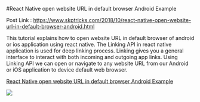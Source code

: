 #React Native open website URL in default browser Android Example

Post Link : https://www.skptricks.com/2018/10/react-native-open-website-url-in-default-browser-android.html

This tutorial explains how to open website URL in default browser of android or ios application using react native. The Linking API in react native application is used for deep linking process. Linking gives you a general interface to interact with both incoming and outgoing app links. Using Linking API we can open or navigate to any website URL from our Android or iOS application to device default web browser.

<a href="https://www.skptricks.com/2018/10/react-native-open-website-url-in-default-browser-android.html" > React Native open website URL in default browser Android Example</a>

<img src="https://2.bp.blogspot.com/-ujdIIC3RmIU/W7oEnM5WIqI/AAAAAAAACAo/yj9XHeCU650WhbxmejTqXYCAbgh5WauqQCLcBGAs/s640/url.png" />
